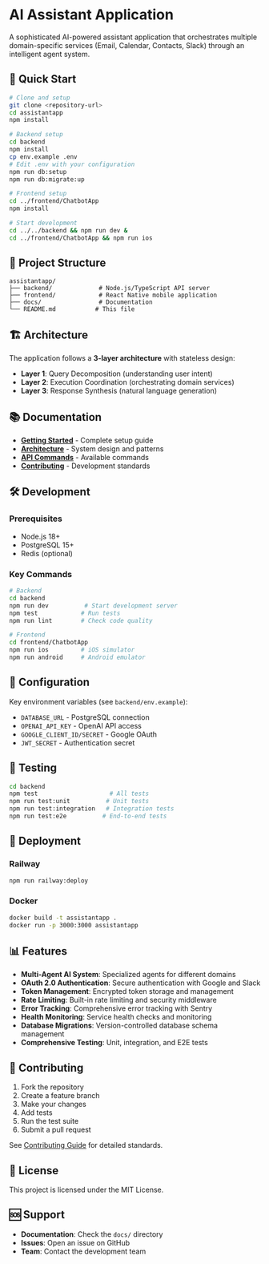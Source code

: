 # AI Assistant Application

A sophisticated AI-powered assistant application that orchestrates multiple domain-specific services (Email, Calendar, Contacts, Slack) through an intelligent agent system.

## 🚀 Quick Start

```bash
# Clone and setup
git clone <repository-url>
cd assistantapp
npm install

# Backend setup
cd backend
npm install
cp env.example .env
# Edit .env with your configuration
npm run db:setup
npm run db:migrate:up

# Frontend setup
cd ../frontend/ChatbotApp
npm install

# Start development
cd ../../backend && npm run dev &
cd ../frontend/ChatbotApp && npm run ios
```

## 📁 Project Structure

```
assistantapp/
├── backend/             # Node.js/TypeScript API server
├── frontend/            # React Native mobile application
├── docs/                # Documentation
└── README.md           # This file
```

## 🏗️ Architecture

The application follows a **3-layer architecture** with stateless design:

- **Layer 1**: Query Decomposition (understanding user intent)
- **Layer 2**: Execution Coordination (orchestrating domain services)
- **Layer 3**: Response Synthesis (natural language generation)

## 📚 Documentation

- **[Getting Started](backend/docs/development/getting-started.md)** - Complete setup guide
- **[Architecture](backend/docs/architecture/)** - System design and patterns
- **[API Commands](backend/docs/CHATBOT_COMMANDS_EXAMPLES.md)** - Available commands
- **[Contributing](backend/docs/development/CONTRIBUTING.md)** - Development standards

## 🛠️ Development

### Prerequisites
- Node.js 18+
- PostgreSQL 15+
- Redis (optional)

### Key Commands
```bash
# Backend
cd backend
npm run dev          # Start development server
npm test            # Run tests
npm run lint        # Check code quality

# Frontend
cd frontend/ChatbotApp
npm run ios         # iOS simulator
npm run android     # Android emulator
```

## 🔧 Configuration

Key environment variables (see `backend/env.example`):
- `DATABASE_URL` - PostgreSQL connection
- `OPENAI_API_KEY` - OpenAI API access
- `GOOGLE_CLIENT_ID/SECRET` - Google OAuth
- `JWT_SECRET` - Authentication secret

## 🧪 Testing

```bash
cd backend
npm test                    # All tests
npm run test:unit          # Unit tests
npm run test:integration   # Integration tests
npm run test:e2e          # End-to-end tests
```

## 🚀 Deployment

### Railway
```bash
npm run railway:deploy
```

### Docker
```bash
docker build -t assistantapp .
docker run -p 3000:3000 assistantapp
```

## 📊 Features

- **Multi-Agent AI System**: Specialized agents for different domains
- **OAuth 2.0 Authentication**: Secure authentication with Google and Slack
- **Token Management**: Encrypted token storage and management
- **Rate Limiting**: Built-in rate limiting and security middleware
- **Error Tracking**: Comprehensive error tracking with Sentry
- **Health Monitoring**: Service health checks and monitoring
- **Database Migrations**: Version-controlled database schema management
- **Comprehensive Testing**: Unit, integration, and E2E tests

## 🤝 Contributing

1. Fork the repository
2. Create a feature branch
3. Make your changes
4. Add tests
5. Run the test suite
6. Submit a pull request

See [Contributing Guide](backend/docs/development/CONTRIBUTING.md) for detailed standards.

## 📄 License

This project is licensed under the MIT License.

## 🆘 Support

- **Documentation**: Check the `docs/` directory
- **Issues**: Open an issue on GitHub
- **Team**: Contact the development team

